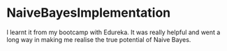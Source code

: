 # NaiveBayesImplementation
I learnt it from my bootcamp with Edureka. It was really helpful and went a long way in making me realise the true potential of Naive Bayes.
